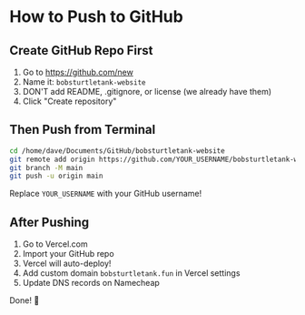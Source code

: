 # How to Push to GitHub

## Create GitHub Repo First

1. Go to https://github.com/new
2. Name it: `bobsturtletank-website`
3. DON'T add README, .gitignore, or license (we already have them)
4. Click "Create repository"

## Then Push from Terminal

```bash
cd /home/dave/Documents/GitHub/bobsturtletank-website
git remote add origin https://github.com/YOUR_USERNAME/bobsturtletank-website.git
git branch -M main
git push -u origin main
```

Replace `YOUR_USERNAME` with your GitHub username!

## After Pushing

1. Go to Vercel.com
2. Import your GitHub repo
3. Vercel will auto-deploy!
4. Add custom domain `bobsturtletank.fun` in Vercel settings
5. Update DNS records on Namecheap

Done! 🚀
